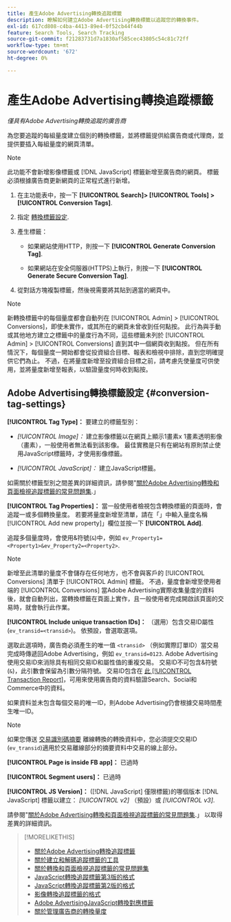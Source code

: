 ```yaml
---
title: 產生Adobe Advertising轉換追蹤標籤
description: 瞭解如何建立Adobe Advertising轉換標籤以追蹤您的轉換事件。
exl-id: 617cd808-c4ba-4413-89e4-0f52cb44f44b
feature: Search Tools, Search Tracking
source-git-commit: f21283731d7a1830af585cec43805c54c81c72ff
workflow-type: tm+mt
source-wordcount: '672'
ht-degree: 0%

---
```


# 產生Adobe Advertising轉換追蹤標籤

*僅具有Adobe Advertising轉換追蹤的廣告商*

為您要追蹤的每組量度建立個別的轉換標籤，並將標籤提供給廣告商或代理商，並提供要插入每組量度的網頁清單。

>[!NOTE]
>
>此功能不會新增影像標籤或 [!DNL JavaScript] 標籤新增至廣告商的網頁。 標籤必須根據廣告商更新網頁的正常程式進行新增。

1. 在主功能表中，按一下 **[!UICONTROL Search]> [!UICONTROL Tools] >[!UICONTROL Conversion Tags]**.

1. 指定 [轉換標籤設定](#conversion-tag-settings).

1. 產生標籤：

   * 如果網站使用HTTP，則按一下 **[!UICONTROL Generate Conversion Tag]**.

   * 如果網站在安全伺服器(HTTPS)上執行，則按一下 **[!UICONTROL Generate Secure Conversion Tag]**.

1. 從對話方塊複製標籤，然後視需要將其貼到適當的網頁中。

>[!NOTE]
>
>新轉換標籤中的每個量度都會自動列在 [!UICONTROL Admin] > [!UICONTROL Conversions]，即使未實作，或其所在的網頁未曾收到任何點按。 此行為與手動或其他地方建立之標籤中的量度行為不同，這些標籤未列於 [!UICONTROL Admin] > [!UICONTROL Conversions] 直到其中一個網頁收到點按。 但在所有情況下，每個量度一開始都會從投資組合目標、報表和檢視中排除，直到您明確提供它們為止。 不過，在將量度新增至投資組合目標之前，請考慮先使量度可供使用，並將量度新增至報表，以驗證量度何時收到點按。

## Adobe Advertising轉換標籤設定 {#conversion-tag-settings}

**[!UICONTROL Tag Type]：** 要建立的標籤型別：

* *[!UICONTROL Image]：* 建立影像標籤以在網頁上顯示1畫素x 1畫素透明影像（畫素），一般使用者無法看到該影像。 最佳實務是只有在網站有原則禁止使用JavaScript標籤時，才使用影像標籤。

* *[!UICONTROL JavaScript]：* 建立JavaScript標籤。

如需關於標籤型別之間差異的詳細資訊，請參閱&quot;[關於Adobe Advertising轉換和頁面檢視追蹤標籤的常見問題集](/help/search-social-commerce/tracking/faqs-conversion-page-view-tracking-tags.md).」

**[!UICONTROL Tag Properties]：** 當一般使用者檢視包含轉換標籤的頁面時，會追蹤一或多個轉換量度。 若要將量度新增至清單，請在「」中輸入量度名稱[!UICONTROL Add new property]」欄位並按一下 **[!UICONTROL Add]**.

追蹤多個量度時，會使用&amp;符號(`&`)中，例如 `ev_Property1=<Property1>&ev_Property2=<Property2>`.

>[!NOTE]
>
>新增至此清單的量度不會儲存在任何地方，也不會與客戶的 [!UICONTROL Conversions] 清單于 [!UICONTROL Admin] 標籤。 不過，量度會新增至使用者端的 [!UICONTROL Conversions] 當Adobe Advertising實際收集量度的資料後，就會自動列出，當轉換標籤在頁面上實作，且一般使用者完成開啟該頁面的交易時，就會執行此作業。

**[!UICONTROL Include unique transaction IDs]：** （選用）包含交易ID屬性(`ev_transid=<transid>`)。 依預設，會選取選項。

選取此選項時，廣告商必須產生的唯一值 `<transid>` （例如實際訂單ID）當交易完成時傳遞回Adobe Advertising，例如 `ev_transid=0123`. Adobe Advertising使用交易ID來消除具有相同交易ID和屬性值的重複交易。 交易ID不可包含&amp;符號(`&`)，此引數會保留為引數分隔符號。 交易ID包含在 [此 [!UICONTROL Transaction Report]](/help/search-social-commerce/reports/management/basic-advanced/transaction-report.md)，可用來使用廣告商的資料驗證Search、Social和Commerce中的資料。

如果資料並未包含每個交易的唯一ID，則Adobe Advertising仍會根據交易時間產生唯一ID。

>[!NOTE]
>
>如果您傳送 [交易識別碼摘要](/help/search-social-commerce/tracking/feed-transaction-id.md) 離線轉換的轉換資料中，您必須提交交易ID (`ev_transid`)適用於交易離線部分的摘要資料中交易的線上部分。

**[!UICONTROL Page is inside FB app]：** 已過時

**[!UICONTROL Segment users]：** 已過時

**[!UICONTROL JS Version]：** ([!DNL JavaScript] 僅限標籤)的哪個版本 [!DNL JavaScript] 標籤以建立： *[!UICONTROL v2]* （預設）或 *[!UICONTROL v3]*.

請參閱&quot;[關於Adobe Advertising轉換和頁面檢視追蹤標籤的常見問題集](/help/search-social-commerce/tracking/faqs-conversion-page-view-tracking-tags.md).」 以取得差異的詳細資訊。

>[!MORELIKETHIS]
>
>* [關於Adobe Advertising轉換追蹤標籤](/help/search-social-commerce/tracking/conversion-tracking-advertising.md)
>* [關於建立和解碼追蹤標籤的工具](tracking-tools-about.md)
>* [關於轉換和頁面檢視追蹤標籤的常見問題集](/help/search-social-commerce/tracking/faqs-conversion-page-view-tracking-tags.md)
>* [JavaScript轉換追蹤標籤第3版的格式](/help/search-social-commerce/tracking/format-conversion-tag-jsv3.md)
>* [JavaScript轉換追蹤標籤第2版的格式](/help/search-social-commerce/tracking/format-conversion-tag-jsv2.md)
>* [影像轉換追蹤標籤的格式](/help/search-social-commerce/tracking/format-conversion-tag-image.md)
>* [Adobe AdvertisingJavaScript轉換對應標籤](/help/search-social-commerce/tracking/itp-conversion-mapping-tag.md)
>* [關於管理廣告商的轉換量度](/help/search-social-commerce/admin/conversion-metrics/conversion-metric-about.md)
